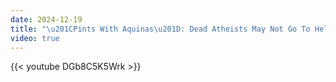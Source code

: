 ```yaml
---
date: 2024-12-19
title: "\u201CPints With Aquinas\u201D: Dead Atheists May Not Go To Hell - Heresy"
video: true
---
```



{{< youtube DGb8C5K5Wrk >}}
